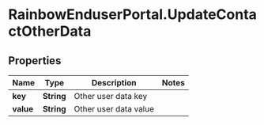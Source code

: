 # RainbowEnduserPortal.UpdateContactOtherData

## Properties

Name | Type | Description | Notes
------------ | ------------- | ------------- | -------------
**key** | **String** | Other user data key | 
**value** | **String** | Other user data value | 


